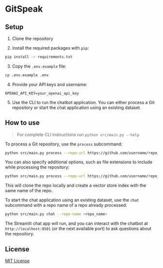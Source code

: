 # GitSpeak

## Setup

1. Clone the repository

2. Install the required packages with `pip`:

```bash
pip install -r requirements.txt
```

3. Copy the `.env.example` file:

```bash
cp .env.example .env
```

4. Provide your API keys and username:

```text
OPENAI_API_KEY=your_openai_api_key
```

5. Use the CLI to run the chatbot application. You can either process a Git repository or start the chat application using an existing dataset.

## How to use

> For complete CLI instructions run `python src/main.py --help`

To process a Git repository, use the `process` subcommand:

```bash
python src/main.py process --repo-url https://github.com/username/repo_name
```

You can also specify additional options, such as file extensions to include while processing the repository:

```bash
python src/main.py process --repo-url https://github.com/username/repo_name --include-file-extensions .md .js .tsx
```

This will clone the repo locally and create a vector store index with the same name of the repo.

To start the chat application using an existing dataset, use the `chat` subcommand with a repo name of a repo already processed:

```bash
python src/main.py chat --repo-name <repo_name>
```

The Streamlit chat app will run, and you can interact with the chatbot at `http://localhost:8501` (or the next available port) to ask questions about the repository.

## License

[MIT License](LICENSE)
